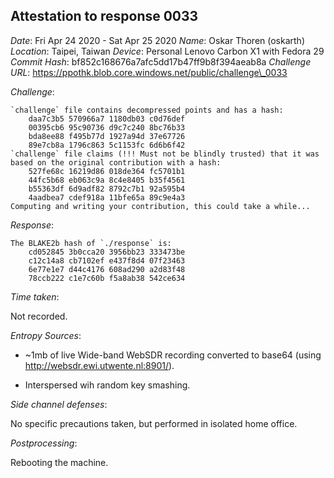 ## Attestation to response 0033

*Date*: Fri Apr 24 2020 - Sat Apr 25 2020
*Name*: Oskar Thoren (oskarth)
*Location*: Taipei, Taiwan
*Device*: Personal Lenovo Carbon X1 with Fedora 29
*Commit Hash*: bf852c168676a7afc5dd17b47ff9b8f394aeab8a
*Challenge URL*: https://ppothk.blob.core.windows.net/public/challenge\_0033

*Challenge*:

```
`challenge` file contains decompressed points and has a hash:
	daa7c3b5 570966a7 1180db03 c0d76def
	00395cb6 95c90736 d9c7c240 8bc76b33
	bda8ee88 f495b77d 1927a94d 37e67726
	89e7cb8a 1796c863 5c1153fc 6d6b6f42
`challenge` file claims (!!! Must not be blindly trusted) that it was based on the original contribution with a hash:
	527fe68c 16219d86 018de364 fc5701b1
	44fc5b68 eb063c9a 8c4e8405 b35f4561
	b55363df 6d9adf82 8792c7b1 92a595b4
	4aadbea7 cdef918a 11bfe65a 89c9e4a3
Computing and writing your contribution, this could take a while...
```

*Response*:

```
The BLAKE2b hash of `./response` is:
	cd052845 3b0cca20 3956bb23 333473be
	c12c14a8 cb7102ef e437f8d4 07f23463
	6e77e1e7 d44c4176 608ad290 a2d83f48
	78ccb222 c1e7c60b f5a8ab38 542ce634
```

*Time taken*:

Not recorded.

*Entropy Sources*:

- ~1mb of live Wide-band WebSDR recording converted to base64 (using http://websdr.ewi.utwente.nl:8901/).

- Interspersed wih random key smashing.

*Side channel defenses*:

No specific precautions taken, but performed in isolated home office.

*Postprocessing*:

Rebooting the machine.